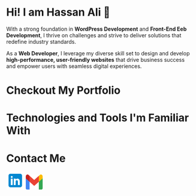 <h1>Hi! I am Hassan Ali 👋</h1>
<p>With a strong foundation in <b>WordPress Development</b> and <b>Front-End Eeb Development</b>, I thrive on challenges and strive to deliver solutions that redefine industry standards.</p>
<p>As a <b>Web Developer</b>, I leverage my diverse skill set to design and develop <b>high-performance, user-friendly websites</b> that drive business success and empower users with seamless digital experiences.</p>
<h1>Checkout My Portfolio</h1>
<h1>Technologies and Tools I'm Familiar With</h1>
<h1>Contact Me</h1>
<div class="d-flex justify-content-center align-items-center">
<a href="https://www.linkedin.com/in/hassan-ali-wp/"><img src="https://github.com/hassan0032/hassan0032/blob/main/images/LINKEDIN.png" alt="LinkedIn"></a>
<a href="https://mail.google.com/mail/?view=cm&fs=1&to=hassanalibhatti648@gmail.com"><img src="https://github.com/hassan0032/hassan0032/blob/main/images/GMAIL.png" alt="Gmail" width="45" height="40"></a>
</div>
